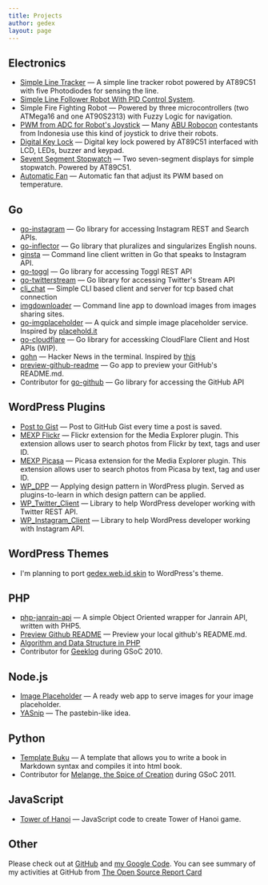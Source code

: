 ```yaml
---
title: Projects
author: gedex
layout: page
---
```


##  Electronics

* [Simple Line Tracker](https://github.com/gedex/simple-line-tracker) &mdash; A simple line tracker robot powered by AT89C51 with five Photodiodes for sensing the line.
* [Simple Line Follower Robot With PID Control System](https://github.com/gedex/semar-mesem-robot).
* Simple Fire Fighting Robot &mdash; Powered by three microcontrollers (two ATMega16 and one AT90S2313) with Fuzzy Logic for navigation.
* [PWM from ADC for Robot's Joystick](https://github.com/gedex/pwm-from-adc) &mdash; Many [ABU Robocon](http://en.wikipedia.org/wiki/ABU_Robocon) contestants from Indonesia use this kind of joystick to drive their robots.
* [Digital Key Lock](https://github.com/gedex/digital-key-lock) &mdash; Digital key lock powered by AT89C51 interfaced with LCD, LEDs, buzzer and keypad.
* [Sevent Segment Stopwatch](https://github.com/gedex/seven-segment-stopwatch) &mdash; Two seven-segment displays for simple stopwatch. Powered by AT89C51.
* [Automatic Fan](https://github.com/gedex/automatic-fan) &mdash; Automatic fan that adjust its PWM based on temperature.

## Go

* [go-instagram](https://github.com/gedex/go-instagram) &mdash; Go library for accessing Instagram REST and Search APIs.
* [go-inflector](https://github.com/gedex/inflector) &mdash; Go library that pluralizes and singularizes English nouns.
* [ginsta](https://github.com/gedex/ginsta) &mdash; Command line client written in Go that speaks to Instagram API.
* [go-toggl](https://github.com/gedex/go-toggl) &mdash; Go library for accessing Toggl REST API
* [go-twitterstream](https://github.com/gedex/go-twitterstream) &mdash; Go library for accessing Twitter's Stream API
* [cli_chat](https://github.com/gedex/cli_chat) &mdash; Simple CLI based client and server for tcp based chat connection
* [imgdownloader](https://github.com/gedex/imgdownloader) &mdash; Command line app to download images from images sharing sites.
* [go-imgplaceholder](https://github.com/gedex/go-imgplaceholder) &mdash; A quick and simple image placeholder service. Inspired by [placehold.it](http://placehold.it/)
* [go-cloudflare](https://github.com/gedex/go-cloudflare) &mdash; Go library for accessking CloudFlare Client and Host APIs (WIP).
* [gohn](https://github.com/gedex/gohn) &mdash; Hacker News in the terminal. Inspired by [this](http://andrewvos.com/2013/08/02/hacker-news-in-the-terminal/)
* [preview-github-readme](https://github.com/gedex/preview-github-readme) &mdash; Go app to preview your GitHub's README.md.
* Contributor for [go-github](https://github.com/gedex/go-github) &mdash; Go library for accessing the GitHub API

## WordPress Plugins

* [Post to Gist](https://github.com/gedex/wp-post-to-gist) &mdash; Post to GitHub Gist every time a post is saved.
* [MEXP Flickr](https://github.com/gedex/mexp-flickr) &mdash; Flickr extension for the Media Explorer plugin. This extension allows user to search photos from Flickr by text, tags and user ID.
* [MEXP Picasa](https://github.com/gedex/mexp-picasa) &mdash; Picasa extension for the Media Explorer plugin. This extension allows user to search photos from Picasa by text, tag and user ID.
* [WP_DPP](https://github.com/gedex/WP_DPP) &mdash; Applying design pattern in WordPress plugin. Served as plugins-to-learn in which design pattern can be applied.
* [WP_Twitter_Client](https://github.com/gedex/WP_Twitter_Client) &mdash; Library to help WordPress developer working with Twitter REST API.
* [WP_Instagram_Client](https://github.com/gedex/WP_Instagram_Client) &mdash; Library to help WordPress developer working with Instagram API.

## WordPress Themes

* I'm planning to port [gedex.web.id skin](https://github.com/gedex/gedex.github.com) to WordPress's theme.

## PHP

* [php-janrain-api](https://github.com/gedex/php-janrain-api) &mdash; A simple Object Oriented wrapper for Janrain API, written with PHP5.
* [Preview Github README](https://github.com/gedex/preview-github-readme.md) &mdash; Preview your local github's README.md.
* [Algorithm and Data Structure in PHP](https://github.com/gedex/Algorithm-and-Data-Structure-in-PHP)
* Contributor for [Geeklog](http://project.geeklog.net/cgi-bin/hgwebdir.cgi/geeklog/) during GSoC 2010.

## Node.js

* [Image Placeholder](https://github.com/gedex/node-image-placeholder) &mdash; A ready web app to serve images for your image placeholder.
* [YASnip](https://github.com/gedex/yasnip) &mdash; The pastebin-like idea.

## Python

* [Template Buku](https://github.com/gedex/template-buku) &mdash; A template that allows you to write a book in Markdown syntax and compiles it into html book.
* Contributor for [Melange, the Spice of Creation](https://code.google.com/p/soc/) during GSoC 2011.

## JavaScript

* [Tower of Hanoi](https://github.com/gedex/TowerOfHanoiJS) &mdash; JavaScript code to create Tower of Hanoi game.

## Other

Please check out at [GitHub][1] and [my Google Code][2]. You can see summary of my activities at GitHub from [The Open Source Report Card][3]

[1]: http://github.com/gedex
[2]: https://code.google.com/u/gedex.adc/
[3]: http://osrc.dfm.io/gedex
